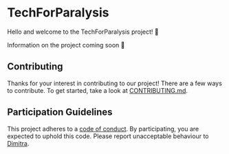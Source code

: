 # TechForParalysis

Hello and welcome to the TechForParalysis project! :tada:

Information on the project coming soon :construction:

## Contributing

Thanks for your interest in contributing to our project! There are a few ways to contribute. To get started, take a look at [CONTRIBUTING.md](CONTRIBUTING.md).

## Participation Guidelines

This project adheres to a [code of conduct](CODE_OF_CONDUCT.md). By participating, you are expected to uphold this code. Please report unacceptable behaviour to [Dimitra](https://github.com/dblana).
